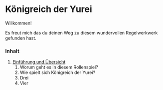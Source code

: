 # Königreich der Yurei

Willkommen!

Es freut mich das du deinen Weg zu diesem wundervollen Regelwerkwerk gefunden hast.



### Inhalt

1. [Einführung und Übersicht](https://github.com/marcelfnfnllvr/kingdomoftheyurei/blob/main/Allgemeines.md#worum-geht-es-in-diesem-rollenspiel)
   1. Worum geht es in diesem Rollenspiel?
   2. Wie spielt sich Königreich der Yurei?
   3. Drei
   4. Vier


